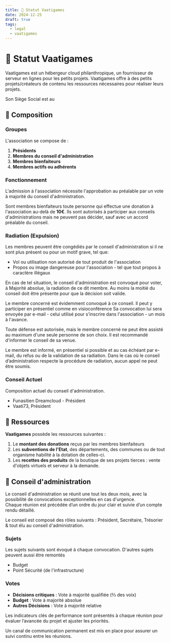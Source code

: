 ```yaml
---
title: 📜 Statut Vaatigames
date: 2024-12-25
draft: true
tags:
  - legal
  - vaatigames
---
```

# 📜 Statut Vaatigames

Vaatigames est un hébergeur cloud philanthropique, un fournisseur de serveur en lignes pour les petits projets.
Vaatigames offre à des petits projets/créateurs de contenu les ressources nécessaires pour réaliser leurs projets.

Son Siège Social est au 

## 👥 Composition
### Groupes
L'association se compose de :

1. **Présidents**
2. **Membres du conseil d'administration**
3. **Membres bienfaiteurs**
4. **Membres actifs ou adhérents**

### Fonctionnement
L'admission à l'association nécessite l'approbation au préalable par un vote à majorité du conseil d'administration.

Sont membres bienfaiteurs toute personne qui effectue une donation à l'association au-delà de **10€**. Ils sont autorisés à participer aux conseils d'administrations mais ne peuvent pas décider, sauf avec un accord préalable du conseil.

### Radiation (Expulsion)
Les membres peuvent être congédiés par le conseil d'administration si il ne sont plus présent ou pour un motif grave, tel que:

- Vol ou utilisation non autorisé de tout produit de l'association
- Propos ou image dangereuse pour l'association - tel que tout propos à caractère illégaux

En cas de tel situation, le conseil d'administration est convoqué pour voter, à Majorité absolue, la radiation de ce dit membre. Au moins la moitié du conseil doit être présente pour que la décision soit valide.

Le membre concerné est évidemment convoqué à ce conseil. Il peut y participer en présentiel comme en visioconférence
Sa convocation lui sera envoyée par e-mail - celui utilisé pour s'inscrire dans l'association - un mois à l'avance.

Toute défense est autorisée, mais le membre concerné ne peut être assisté au maximum d'une seule personne de son choix. Il est recommandé d'informer le conseil de sa venue.

Le membre est informé, en présentiel si possible et au cas échéant par e-mail, du refus ou de la validation de sa radiation.
Dans le cas où le conseil d’administration respecte la procédure de radiation, aucun appel ne peut être soumis.

### Conseil Actuel
Composition actuel du conseil d'administration.

- Funasitien Dreamcloud - Président
- Vaati73, Président


## 🛒 Ressources
**Vaatigames** possède les ressources suivantes :
1. Le **montant des donations** reçus par les membres bienfaiteurs
2. Les **subventions de l'Etat**, des départements, des communes ou de tout organisme habilité à la dotation de celles-ci.
3. Les **recettes des produits** de la boutique de ses projets tierces : vente d'objets virtuels et serveur à la demande.

## 📖 Conseil d'administration 
Le conseil d'administration se réunit une tout les deux mois, avec la possibilité de convocations exceptionnelles en cas d'urgence.  
Chaque réunion est précédée d’un ordre du jour clair et suivie d’un compte rendu détaillé.

Le conseil est composé des rôles suivants : Président, Secrétaire, Trésorier & tout élu au conseil d'administration.
### Sujets
Les sujets suivants sont évoqué à chaque convocation. D'autres sujets peuvent aussi être remontés
- Budget
- Point Sécurité (de l'infrastructure)
### Votes
- **Décisions critiques** : Vote à majorité qualifiée (⅔ des voix)
- **Budget** : Vote à majorité absolue
- **Autres Décisions** : Vote à majorité relative

Les indicateurs clés de performance sont présentés à chaque réunion pour évaluer l’avancée du projet et ajuster les priorités.

Un canal de communication permanent est mis en place pour assurer un suivi continu entre les réunions.